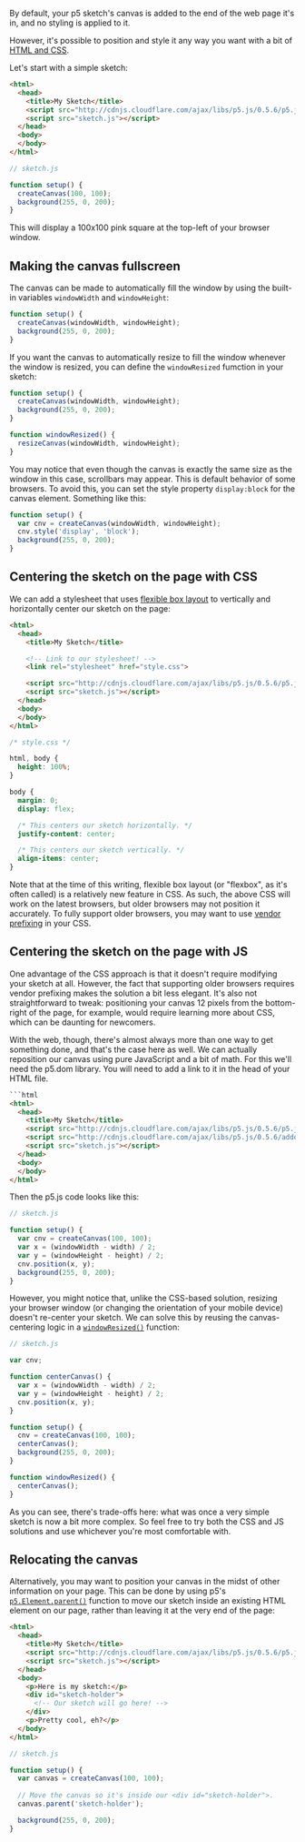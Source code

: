 <!--
  Hello editor!

  For more background on this tutorial, or to leave comments on it, see:

  https://github.com/processing/p5.js/issues/1333
-->

By default, your p5 sketch's canvas is added to the end of the web page it's in, and no styling is applied to it.

However, it's possible to position and style it any way you want with a bit of [HTML and CSS](Intro-to-HTML-and-CSS).

Let's start with a simple sketch:

```html
<html>
  <head>
    <title>My Sketch</title>
    <script src="http://cdnjs.cloudflare.com/ajax/libs/p5.js/0.5.6/p5.js"></script>
    <script src="sketch.js"></script>
  </head>
  <body>
  </body>
</html>
```

```js
// sketch.js

function setup() {
  createCanvas(100, 100);
  background(255, 0, 200);
}
```

This will display a 100x100 pink square at the top-left of your browser window.


## Making the canvas fullscreen

The canvas can be made to automatically fill the window by using the built-in variables `windowWidth` and `windowHeight`:
```js
function setup() {
  createCanvas(windowWidth, windowHeight);
  background(255, 0, 200);
}
```

If you want the canvas to automatically resize to fill the window whenever the window is resized, you can define the `windowResized` fumction in your sketch:
```js
function setup() {
  createCanvas(windowWidth, windowHeight);
  background(255, 0, 200);
}

function windowResized() {
  resizeCanvas(windowWidth, windowHeight);
}
```

You may notice that even though the canvas is exactly the same size as the window in this case, scrollbars may appear. This is default behavior of some browsers. To avoid this, you can set the style property `display:block` for the canvas element. Something like this:
```js
function setup() {
  var cnv = createCanvas(windowWidth, windowHeight);
  cnv.style('display', 'block');
  background(255, 0, 200);
}
```

## Centering the sketch on the page with CSS

We can add a stylesheet that uses [flexible box layout](https://css-tricks.com/snippets/css/a-guide-to-flexbox/) to vertically and horizontally center our sketch on the page:

```html
<html>
  <head>
    <title>My Sketch</title>

    <!-- Link to our stylesheet! -->
    <link rel="stylesheet" href="style.css">

    <script src="http://cdnjs.cloudflare.com/ajax/libs/p5.js/0.5.6/p5.js"></script>
    <script src="sketch.js"></script>
  </head>
  <body>
  </body>
</html>
```

```css
/* style.css */

html, body {
  height: 100%;
}

body {
  margin: 0;
  display: flex;

  /* This centers our sketch horizontally. */
  justify-content: center;

  /* This centers our sketch vertically. */
  align-items: center;
}
```

Note that at the time of this writing, flexible box layout (or "flexbox", as it's often called) is a relatively new feature in CSS. As such, the above CSS will work on the latest browsers, but older browsers may not position it accurately. To fully support older browsers, you may want to use [vendor prefixing](http://shouldiprefix.com/#flexbox) in your CSS.

## Centering the sketch on the page with JS

One advantage of the CSS approach is that it doesn't require modifying your sketch at all. However, the fact that supporting older browsers requires vendor prefixing makes the solution a bit less elegant. It's also not straightforward to tweak: positioning your canvas 12 pixels from the bottom-right of the page, for example, would require learning more about CSS, which can be daunting for newcomers.

With the web, though, there's almost always more than one way to get something done, and that's the case here as well. We can actually reposition our canvas using pure JavaScript and a bit of math. For this we'll need the p5.dom library. You will need to add a link to it in the head of your HTML file.

```html
```html
<html>
  <head>
    <title>My Sketch</title>
    <script src="http://cdnjs.cloudflare.com/ajax/libs/p5.js/0.5.6/p5.js"></script>
    <script src="http://cdnjs.cloudflare.com/ajax/libs/p5.js/0.5.6/addons/p5.dom.js"></script>
    <script src="sketch.js"></script>
  </head>
  <body>
  </body>
</html>
```

Then the p5.js code looks like this:

```js
// sketch.js

function setup() {
  var cnv = createCanvas(100, 100);
  var x = (windowWidth - width) / 2;
  var y = (windowHeight - height) / 2;
  cnv.position(x, y);
  background(255, 0, 200);
}
```

However, you might notice that, unlike the CSS-based solution, resizing your browser window (or changing the orientation of your mobile device) doesn't re-center your sketch. We can solve this by reusing the canvas-centering logic in a [`windowResized()`](http://p5js.org/reference/#/p5/windowResized) function:

```js
// sketch.js

var cnv;

function centerCanvas() {
  var x = (windowWidth - width) / 2;
  var y = (windowHeight - height) / 2;
  cnv.position(x, y);
}

function setup() {
  cnv = createCanvas(100, 100);
  centerCanvas();
  background(255, 0, 200);
}

function windowResized() {
  centerCanvas();
}
```

As you can see, there's trade-offs here: what was once a very simple sketch is now a bit more complex. So feel free to try both the CSS and JS solutions and use whichever you're most comfortable with.

## Relocating the canvas

Alternatively, you may want to position your canvas in the midst of other information on your page. This can be done by using p5's [`p5.Element.parent()`](http://p5js.org/reference/#/p5.Element/parent) function to move our sketch inside an existing HTML element on our page, rather than leaving it at the very end of the page:

```html
<html>
  <head>
    <title>My Sketch</title>
    <script src="http://cdnjs.cloudflare.com/ajax/libs/p5.js/0.5.6/p5.js"></script>
    <script src="sketch.js"></script>
  </head>
  <body>
    <p>Here is my sketch:</p>
    <div id="sketch-holder">
      <!-- Our sketch will go here! -->
    </div>
    <p>Pretty cool, eh?</p>
  </body>
</html>
```

```js
// sketch.js

function setup() {
  var canvas = createCanvas(100, 100);
 
  // Move the canvas so it's inside our <div id="sketch-holder">.
  canvas.parent('sketch-holder');

  background(255, 0, 200);
}
```
